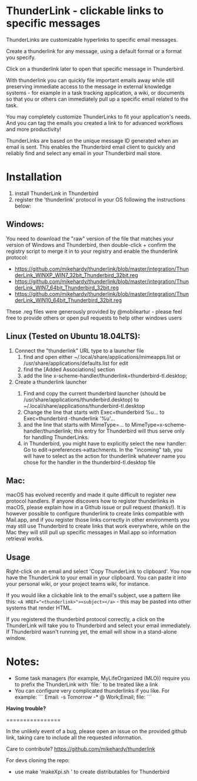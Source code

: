 <b>ThunderLink - clickable links to specific messages</b>
=====================================================

ThunderLinks are customizable hyperlinks to specific email messages.

Create a thunderlink for any message, using a default format or a format you specify.

Click on a thunderlink later to open that specific message in Thunderbird.

With thunderlink you can quickly file important emails away while still preserving immediate access to the message in external knowledge systems - for example in a task tracking application, a wiki, or documents so that you or others can immediately pull up a specific email related to the task.

You may completely customize ThunderLinks to fit your application's needs. And you can tag the emails you created a link to for advanced workflows and more productivity!

ThunderLinks are based on the unique message ID generated when an email is sent. This enables the Thunderbird email client to quickly and reliably find and select any email in your Thunderbird mail store.

<b>Installation</b>
==============
<ol>
<li>install ThunderLink in Thunderbird</li>
<li>register the 'thunderlink' protocol in your OS following the instructions below:</li>
</ol>
 </b>

   <b>Windows:</b>
   ------------------------------------------------------------------------------------------------
   You need to download the "raw" version of the file that matches your version of Windows and Thunderbird, then double-click + confirm the registry script to merge it in to your registry and enable the thunderlink protocol:
   - https://github.com/mikehardy/thunderlink/blob/master/integration/ThunderLink_WINXP_WIN7_32bit_Thunderbird_32bit.reg
   - https://github.com/mikehardy/thunderlink/blob/master/integration/ThunderLink_WIN7_64bit_Thunderbird_32bit.reg
   - https://github.com/mikehardy/thunderlink/blob/master/integration/ThunderLink_WIN10_64bit_Thunderbird_32bit.reg
   
   These .reg files were generously provided by @mobileartur - please feel free to provide others or open pull requests to help other windows users

   <b>Linux (Tested on Ubuntu 18.04LTS):</b>
   --------------------------
   <ol>
   <li>Connect the "thunderlink" URL type to a launcher file 
   <ol>
   <li>find and open either ~/.local/share/applications/mimeapps.list or /usr/share/applications/defaults.list for edit</li>
   <li>find the [Added Associations] section</li>
   <li>add the line x-scheme-handler/thunderlink=thunderbird-tl.desktop;</li>
   </ol>
   <li>Create a thunderlink launcher</li>
   <ol>
   <li>Find and copy the current thunderbird launcher (should be /usr/share/applications/thunderbird.desktop) to ~/.local/share/applications/thunderbird-tl.desktop </li>
   <li>Change the line that starts with
   Exec=thunderbird %u...
   to
   Exec=thunderbird -thunderlink '%u'...</li>
   <li>and the line that starts with
   MimeType=...
   to
   MimeType=x-scheme-handler/thunderlink;
   this entry for Thunderbird will thus serve only for handling ThunderLinks.</li>
   <li>in Thunderbird, you might have to explicitly select the new handler: Go to edit->preferences->attachments. In the "incoming" tab, you will have to select as the action for thunderlink whatever name you chose for the handler in the thunderbird-tl.desktop file</li>
   </ol>
   </ol>

   <b>Mac:</b>
   ------------------------------------------------------------------------------------------------
   macOS has evolved recently and made it quite difficult to register new protocol handlers. If anyone discovers how to register thunderlinks in macOS, please explain how in a Github issue or pull request (thanks!). It is however possible to configure thunderlink to create links compatible with Mail.app, and if you register those links correctly in other environments you may still use Thunderbird to create links that work everywhere, while on the Mac they will still pull up specific messages in Mail.app so information retrieval works.
   
   <b>Usage</b>
   ---------------------------
   
   Right-click on an email and select 'Copy ThunderLink to clipboard'. You now have the ThunderLink to your email in your clipboard. You can paste it into your personal wiki, or your project teams wiki, for instance.

   If you would like a clickable link to the email's subject, use a pattern like this: `<A HREF="<thunderlink>"><subject></a>` - this may be pasted into other systems that render HTML.

   If you registered the thunderbird protocol correctly, a click on the ThunderLink will take you to Thunderbird and select your email immediately. If Thunderbird wasn't running yet, the email will show in a stand-alone window.

   
   <b>Notes:</b>
   ========
   <ul>
   <li>Some task managers (for example, MyLifeOrganized (MLO)) require you to prefix the ThunderLink with `file:` to be treated like a link</li>
   <li>You can configure very complicated thunderlinks if you like. For example:
   ```
   Email: <subject>   -s Tomorrow -*   @ Work;Email; 
   file:<thunderlink>
   ```
   </li>
   </ul>


   <b>Having trouble?</b>
   
   ================
   
   In the unlikely event of a bug, please open an issue on the provided github link, taking care to include all the requested information.

   Care to contribute? https://github.com/mikehardy/thunderlink

   For devs cloning the repo:
   
   - use make 'makeXpi.sh <release-number>' to create distributables for Thunderbird
